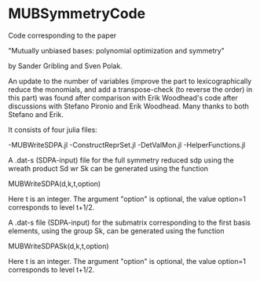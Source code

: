 # MUBSymmetryCode

Code corresponding to the paper 

"Mutually unbiased bases: polynomial optimization and symmetry"

by Sander Gribling and Sven Polak.

An update to the number of variables (improve the part to lexicographically reduce the monomials, and add a transpose-check (to reverse the order) in this part) was found after comparison with Erik Woodhead's code after discussions with Stefano Pironio and Erik Woodhead. Many thanks to both Stefano and Erik.

It consists of four julia files:

-MUBWriteSDPA.jl
-ConstructReprSet.jl
-DetValMon.jl
-HelperFunctions.jl

A .dat-s (SDPA-input) file for the full symmetry reduced sdp using the wreath product Sd wr Sk can be generated using the function

MUBWriteSDPA(d,k,t,option)

Here t is an integer. The argument "option" is optional, the value option=1 corresponds to level t+1/2.

A .dat-s file (SDPA-input) for the submatrix corresponding to the first basis elements, using the group Sk, can be generated using the function 

MUBWriteSDPASk(d,k,t,option)

Here t is an integer. The argument "option" is optional, the value option=1 corresponds to level t+1/2.
